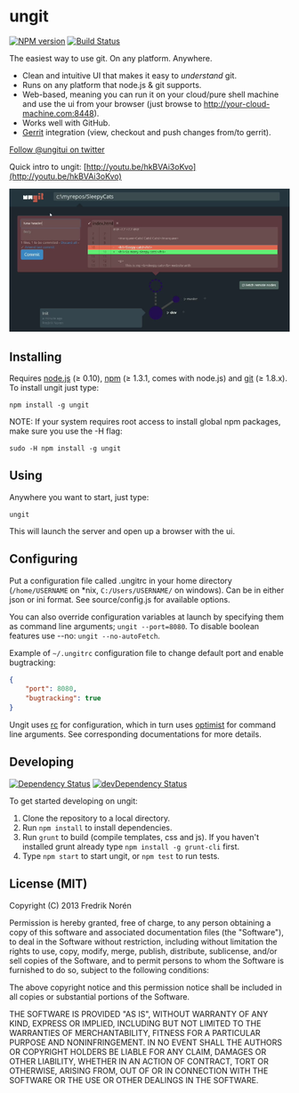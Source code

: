 ungit
======
[![NPM version](https://badge.fury.io/js/ungit.png)](http://badge.fury.io/js/ungit)
[![Build Status](https://travis-ci.org/FredrikNoren/ungit.png)](https://travis-ci.org/FredrikNoren/ungit)

The easiest way to use git. On any platform. Anywhere.

 * Clean and intuitive UI that makes it easy to _understand_ git.
 * Runs on any platform that node.js & git supports.
 * Web-based, meaning you can run it on your cloud/pure shell machine and use the ui from your browser (just browse to http://your-cloud-machine.com:8448).
 * Works well with GitHub.
 * [Gerrit](https://code.google.com/p/gerrit/) integration (view, checkout and push changes from/to gerrit).

[Follow @ungitui on twitter](https://twitter.com/ungitui)

Quick intro to ungit: [http://youtu.be/hkBVAi3oKvo](http://youtu.be/hkBVAi3oKvo)

[![Screenshot](/screenshot.png)](http://youtu.be/hkBVAi3oKvo)

Installing
----------
Requires [node.js](http://nodejs.org) (≥ 0.10), [npm](https://npmjs.org/) (≥ 1.3.1, comes with node.js) and [git](http://git-scm.com/) (≥ 1.8.x). To install ungit just type:

	npm install -g ungit

NOTE: If your system requires root access to install global npm packages, make sure you use the -H flag:

	sudo -H npm install -g ungit

Using
-----
Anywhere you want to start, just type:

	ungit

This will launch the server and open up a browser with the ui.

Configuring
---------
Put a configuration file called .ungitrc in your home directory (`/home/USERNAME` on *nix, `C:/Users/USERNAME/` on windows). Can be in either json or ini format. See source/config.js for available options.

You can also override configuration variables at launch by specifying them as command line arguments; `ungit --port=8080`. To disable boolean features use --no: `ungit --no-autoFetch`.

Example of `~/.ungitrc` configuration file to change default port and enable bugtracking:

```json
{
	"port": 8080,
	"bugtracking": true
}
```

Ungit uses [rc](https://github.com/dominictarr/rc) for configuration, which in turn uses [optimist](https://github.com/substack/node-optimist) for command line arguments. See corresponding documentations for more details.

Developing
----------

[![Dependency Status](https://david-dm.org/FredrikNoren/ungit.png)](https://david-dm.org/FredrikNoren/ungit)
[![devDependency Status](https://david-dm.org/FredrikNoren/ungit/dev-status.png)](https://david-dm.org/FredrikNoren/ungit#info=devDependencies)

To get started developing on ungit:

 1. Clone the repository to a local directory.
 2. Run `npm install` to install dependencies.
 3. Run `grunt` to build (compile templates, css and js). If you haven't installed grunt already type `npm install -g grunt-cli` first.
 4. Type `npm start` to start ungit, or `npm test` to run tests.

License (MIT)
-------------

Copyright (C) 2013 Fredrik Norén

Permission is hereby granted, free of charge, to any person obtaining a copy of this software and associated documentation files (the "Software"), to deal in the Software without restriction, including without limitation the rights to use, copy, modify, merge, publish, distribute, sublicense, and/or sell copies of the Software, and to permit persons to whom the Software is furnished to do so, subject to the following conditions:

The above copyright notice and this permission notice shall be included in all copies or substantial portions of the Software.

THE SOFTWARE IS PROVIDED "AS IS", WITHOUT WARRANTY OF ANY KIND, EXPRESS OR IMPLIED, INCLUDING BUT NOT LIMITED TO THE WARRANTIES OF MERCHANTABILITY, FITNESS FOR A PARTICULAR PURPOSE AND NONINFRINGEMENT. IN NO EVENT SHALL THE AUTHORS OR COPYRIGHT HOLDERS BE LIABLE FOR ANY CLAIM, DAMAGES OR OTHER LIABILITY, WHETHER IN AN ACTION OF CONTRACT, TORT OR OTHERWISE, ARISING FROM, OUT OF OR IN CONNECTION WITH THE SOFTWARE OR THE USE OR OTHER DEALINGS IN THE SOFTWARE.
